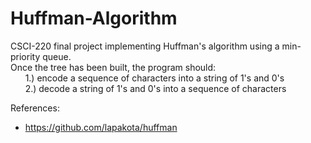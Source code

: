 # Huffman-Algorithm
CSCI-220 final project implementing Huffman's algorithm using a min-priority queue. <br>
Once the tree has been built, the program should: <br>
&nbsp;&nbsp;&nbsp;&nbsp;&nbsp; 1.) encode a sequence of characters into a string of 1's and 0's <br>
&nbsp;&nbsp;&nbsp;&nbsp;&nbsp; 2.) decode a string of 1's and 0's into a sequence of characters

References:
* https://github.com/lapakota/huffman



